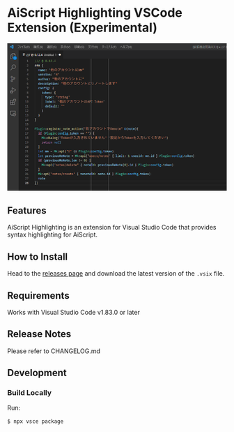 # AiScript Highlighting VSCode Extension (Experimental)

![Screenshot](./readme-assets/screenshot.png)

## Features

AiScript Highlighting is an extension for Visual Studio Code that provides syntax highlighting for AiScript.

## How to Install

Head to the [releases page](https://github.com/misskey-dev/aiscript-vscode/releases) and download the latest version of the `.vsix` file.

## Requirements

Works with Visual Studio Code v1.83.0 or later

## Release Notes

Please refer to CHANGELOG.md

## Development

### Build Locally

Run:

```bash
$ npx vsce package
```
